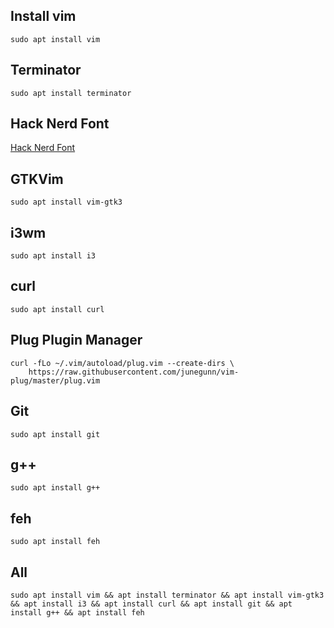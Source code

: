 ## Install vim
```sudo apt install vim```

## Terminator
```sudo apt install terminator```

## Hack Nerd Font
[Hack Nerd Font](https://github.com/ryanoasis/nerd-fonts/tree/master/patched-fonts/Hack/Regular/complete)

## GTKVim
```sudo apt install vim-gtk3```

## i3wm
```sudo apt install i3```

## curl
```sudo apt install curl```

## Plug Plugin Manager
```
curl -fLo ~/.vim/autoload/plug.vim --create-dirs \
    https://raw.githubusercontent.com/junegunn/vim-plug/master/plug.vim
```

## Git
```sudo apt install git```

## g++
```sudo apt install g++```

## feh
```sudo apt install feh```

## All
```
sudo apt install vim && apt install terminator && apt install vim-gtk3 && apt install i3 && apt install curl && apt install git && apt install g++ && apt install feh
```


